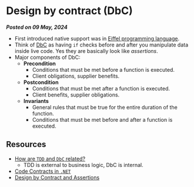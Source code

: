 # Design by contract (DbC)

**_Posted on 09 May, 2024_**

- First introduced native support was in [Eiffel programming language](https://www.eiffel.com/values/design-by-contract/introduction/).
- Think of [DbC](https://en.wikipedia.org/wiki/Design_by_contract) as having `if` checks before and after you manipulate data inside live code. Yes they are basically look like _assertions_.
- Major components of DbC:
  - **Precondition**
    - Conditions that must be met before a function is executed.
    - Client obligations, supplier benefits.
  - **Postcondition**
    - Conditions that must be met after a function is executed.
    - Client benefits, supplier obligations.
  - **Invariants**
    - General rules that must be true for the entire duration of the function.
    - Conditions that must be met before and after a function is executed.

## Resources

- [How are `TDD` and `DbC` related?](https://stackoverflow.com/a/28680756/8209510)
  - TDD is external to business logic, DbC is internal.
- [Code Contracts in `.NET`](https://learn.microsoft.com/en-us/dotnet/framework/debug-trace-profile/code-contracts)
- [Design by Contract and Assertions](https://www.eiffel.org/doc/solutions/Design_by_Contract_and_Assertions)